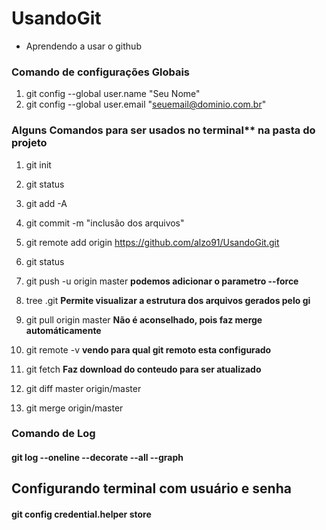 # UsandoGit
* Aprendendo a usar o github

### Comando de configurações Globais

1. git config --global user.name "Seu Nome"
2. git config --global user.email "seuemail@dominio.com.br"

### Alguns Comandos para ser usados no terminal** na pasta do projeto

1. git init 

2. git status

3. git add -A

4. git commit -m "inclusão dos arquivos"

5. git remote add origin https://github.com/alzo91/UsandoGit.git

6. git status

7. git push -u origin master **podemos adicionar o parametro --force**

8. tree .git **Permite visualizar a estrutura dos arquivos gerados pelo gi**

9. git pull origin master **Não é aconselhado, pois faz merge automáticamente**

10. git remote -v **vendo para qual git remoto esta configurado**

11. git fetch **Faz download do conteudo para ser atualizado**

12. git diff master origin/master

13. git merge origin/master

### Comando de Log

#### git log --oneline --decorate --all --graph

## Configurando terminal com usuário e senha
#### git config credential.helper store
